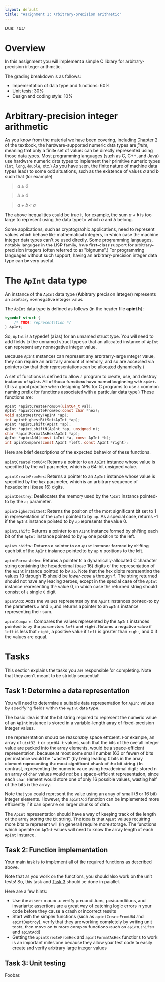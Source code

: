 ```yaml
---
layout: default
title: "Assignment 1: Arbitrary-precision arithmetic"
---
```


Due: *TBD*

# Overview

In this assignment you will implement a simple C library for arbitrary-precision integer arithmetic.

The grading breakdown is as follows:

* Impementation of data type and functions: 60%
* Unit tests: 30%
* Design and coding style: 10%

# Arbitrary-precision integer arithmetic

As you know from the material we have been covering, including Chapter 2 of the textbook, the hardware-supported numeric data types are *finite*, meaning that only a finite set of values can be directly represented using those data types.  Most programming languages (such as C, C++, and Java) use hardware numeric data types to implement their primitive numeric types (`int`, `long`, `double`, etc.)  As you have seen, the finite nature of machine data types leads to some odd situations, such as the existence of values *a* and *b* such that (for example)

> *a ≥ 0*

> *b ≥ 0*

> *a + b &lt; a*

The above inequalities could be true if, for example, the sum *a + b* is too large to represent using the data type to which *a* and *b* belong.

Some applications, such as cryptographic applications, need to represent values which behave like mathematical integers, in which case the machine integer data types can't be used directly.  Some programming languages, notably languges in the LISP family, have first-class support for arbitrary-precision integers (often referred to as "bignums".)  For programming languages without such support, having an arbitrary-precision integer data type can be very useful.

# The `ApInt` data type

An instance of the `ApInt` data type (**A**rbitrary **p**recision **Int**eger) represents an arbitrary nonnegative integer value.

The `ApInt` data type is defined as follows (in the header file **apint.h**):

```c
typedef struct {
    /* TODO: representation */
} ApInt;
```

So, `ApInt` is a typedef (alias) for an unnamed struct type.  You will need to add fields to the unnamed struct type so that an allocated instance of `ApInt` can represent any nonnegative integer value.

Because `ApInt` instances can represent any arbitrarily-large integer value, they can require an arbitrary amount of memory, and so are accessed via pointers (so that their representations can be allocated dynamically.)

A set of functions is defined to allow a program to create, use, and destroy instance of `ApInt`.  All of these functions have named beginning with `apint`.  (It is a good practice when designing APIs for C programs to use a common naming prefix for functions associated with a particular data type.)  These functions are:

```c
ApInt *apintCreateFromU64(uint64_t val);
ApInt *apintCreateFromHex(const char *hex);
void apintDestroy(ApInt *ap);
int apintHighestBitSet(ApInt *ap);
ApInt *apintLshift(ApInt *ap);
ApInt *apintLshiftN(ApInt *ap, unsigned n);
char *apintFormatAsHex(ApInt *ap);
ApInt *apintAdd(const ApInt *a, const ApInt *b);
int apintCompare(const ApInt *left, const ApInt *right);
```

Here are brief descriptions of the expected behavior of these functions.

`apintCreateFromU64`: Returns a pointer to an `ApInt` instance whose value is specified by the `val` parameter, which is a 64-bit unsigned value.

`apintCreateFromHex`: Returns a pointer to an `ApInt` instance whose value is specified by the `hex` parameter, which is an arbitrary sequence of hexadecimal (base 16) digits.

`apintDestroy`: Deallocates the memory used by the `ApInt` instance pointed-to by the `ap` parameter.

`apintHighestBitSet`: Returns the position of the most significant bit set to 1 in representation of the `ApInt` pointed to by `ap`. As a special case, returns -1 if the `ApInt` instance pointed to by `ap` represents the value 0.

`apintLshift`: Returns a pointer to an `ApInt` instance formed by shifting each bit of the `ApInt` instance pointed to by `ap` one position to the left.

`apintLshiftN`: Returns a pointer to an `ApInt` instance formed by shifting each bit of the `ApInt` instance pointed to by `ap` *n* positions to the left.


`apintFormatAsHex`: Returns a pointer to a dynamically-allocated C character string containing the hexadecimal (base 16) digits of the representation of the `ApInt` instance pointed to by `ap`.  Note that the hex digits representing the values 10 through 15 should be *lower-case* `a` through `f`.  The string returned should not have any leading zeroes, except in the special case of the `ApInt` instance representing the value 0, in which case the returned string should consist of a single `0` digit.

`apintAdd`: Adds the values represented by the `ApInt` instances pointed-to by the parameters `a` and `b`, and returns a pointer to an `ApInt` instance representing their sum.

`apintCompare`: Compares the values represented by the `ApInt` instances pointed-to by the parameters `left` and `right`.  Returns a negative value if `left` is less that `right`, a positive value if `left` is greater than `right`, and 0 if the values are equal.

# Tasks

This section explains the tasks you are responsible for completing.  Note that they aren't meant to be strictly sequential!

## Task 1: Determine a data representation

You will need to determine a suitable data representation for `ApInt` values by specifying fields within the `ApInt` data type.

The basic idea is that the bit string required to represent the numeric value of an `ApInt` instance is stored in a variable-length array of fixed-precision integer values.

The representation should be reasonably space efficient.  For example, an array of `uint32_t` or `uint64_t` values, such that the bits of the overall integer value are packed into the array elements, would be a space-efficient representation, because at most some small number (63 or fewer) of bits per instance would be "wasted" (by being leading 0 bits in the array element representing the most significant chunk of the bit string.)  In contrast, representing the numeric value using hexadecimal digits stored n an array of `char` values would *not* be a space-efficient representation, since each `char` element would store one of only 16 possible values, wasting half of the bits in the array.

Note that you could represent the value using an array of small (8 or 16 bit) integer elements.  However, the `apintAdd` function can be implemented more efficiently if it can operate on larger chunks of data.

The `ApInt` representation should have a way of keeping track of the length of the array storing the bit string.  The idea is that `ApInt` values requiring more bits to represent will (in general) require more storage.  The functions which operate on `ApInt` values will need to know the array length of each `ApInt` instance.

## Task 2: Function implementation

Your main task is to implement all of the required functions as described above.

Note that as you work on the functions, you should also work on the unit tests!  So, this task and [Task 3](#task-3-unit-testing) should be done in parallel.

Here are a few hints:

* Use the `assert` macro to verify preconditions, postconditions, and invariants: assertions are a great way of catching logic errors in your code before they cause a crash or incorrect results
* Start with the simpler functions (such as `apintCreateFromU64` and `apintDestroy`), verify that they are working completely by writing unit tests, then move on to more complex functions (such as `apintLshiftN` and `apintAdd`)
* Getting the `apintCreateFromHex` and `apintFormatAsHex` functions to work is an important milestone because they allow your test code to easily create and verify arbitrary large integer values

## Task 3: Unit testing

Foobar.
